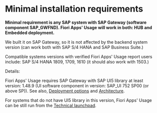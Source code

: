 # Minimal installation requirements

**Minimal requirement is any SAP system with SAP Gateway (software component SAP_GWFND). Fiori Apps' Usage will work in both: HUB and Embedded deployment.**

We built it on SAP Gateway, so it is not affected by the backend system version (can work both with SAP S/4 HANA and SAP Business Suite.)

Compatible systems versions with verified Fiori Apps' Usage report users include: SAP S/4 HANA 1809, 1709, 1610 (it should also work with 1503.)

Details: 

Fiori Apps' Usage requires SAP Gateway with SAP UI5 library at least version: 1.48.9 (UI software component in version: SAP_UI 752 SP00 (or above SP)). See also,  [Deployment options](/installation/deployment/intro.md) and [Architecture](/how-it-works/architecture.md).

For systems that do not have UI5 library in this version, Fiori Apps' Usage can be still run from the [Technical launchpad](technical-lauchpad.md).